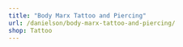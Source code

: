 ```yaml
---
title: "Body Marx Tattoo and Piercing"
url: /danielson/body-marx-tattoo-and-piercing/
shop: Tattoo
---
```

